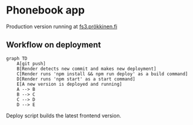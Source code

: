 # Phonebook app

Production version running at [fs3.prökkinen.fi](https://www.fs3.prökkinen.fi)

## Workflow on deployment

```mermaid
graph TD
    A[git push]
    B[Render detects new commit and makes new deployment]
    C[Render runs 'npm install && npm run deploy' as a build command]
    D[Render runs 'npm start' as a start command]
    E[A new version is deployed and running]
    A --> B
    B --> C
    C --> D
    D --> E

```

Deploy script builds the latest frontend version.

